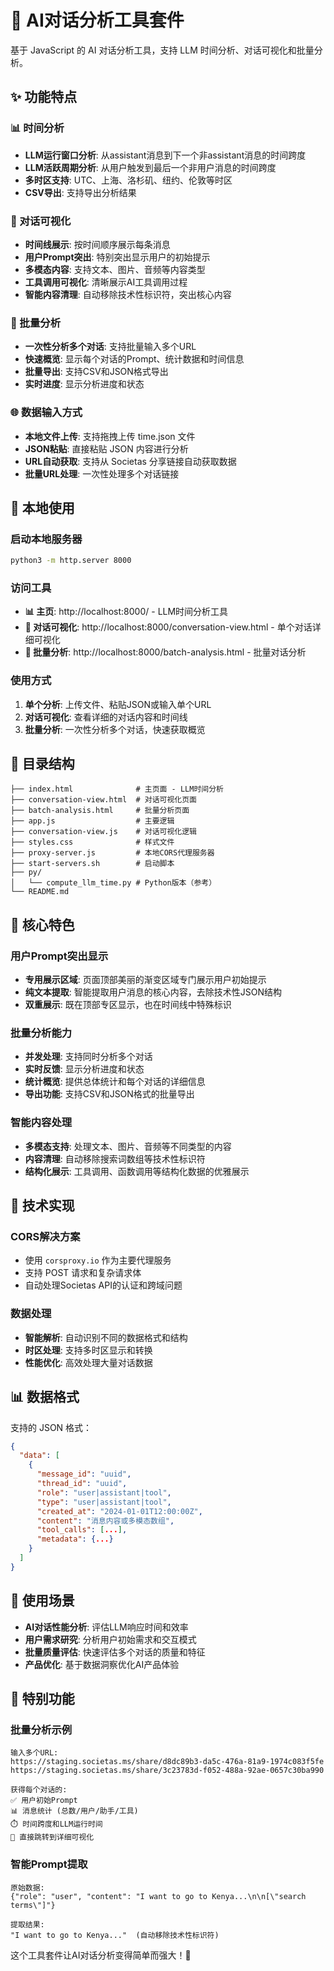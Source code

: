 # 🚀 AI对话分析工具套件

基于 JavaScript 的 AI 对话分析工具，支持 LLM 时间分析、对话可视化和批量分析。

## ✨ 功能特点

### 📊 时间分析
- **LLM运行窗口分析**: 从assistant消息到下一个非assistant消息的时间跨度
- **LLM活跃周期分析**: 从用户触发到最后一个非用户消息的时间跨度
- **多时区支持**: UTC、上海、洛杉矶、纽约、伦敦等时区
- **CSV导出**: 支持导出分析结果

### 🎨 对话可视化
- **时间线展示**: 按时间顺序展示每条消息
- **用户Prompt突出**: 特别突出显示用户的初始提示
- **多模态内容**: 支持文本、图片、音频等内容类型
- **工具调用可视化**: 清晰展示AI工具调用过程
- **智能内容清理**: 自动移除技术性标识符，突出核心内容

### 🚀 批量分析
- **一次性分析多个对话**: 支持批量输入多个URL
- **快速概览**: 显示每个对话的Prompt、统计数据和时间信息
- **批量导出**: 支持CSV和JSON格式导出
- **实时进度**: 显示分析进度和状态

### 🌐 数据输入方式
- **本地文件上传**: 支持拖拽上传 time.json 文件
- **JSON粘贴**: 直接粘贴 JSON 内容进行分析
- **URL自动获取**: 支持从 Societas 分享链接自动获取数据
- **批量URL处理**: 一次性处理多个对话链接

## 🚀 本地使用

### 启动本地服务器
```bash
python3 -m http.server 8000
```

### 访问工具
- **📊 主页**: http://localhost:8000/ - LLM时间分析工具
- **📱 对话可视化**: http://localhost:8000/conversation-view.html - 单个对话详细可视化
- **🚀 批量分析**: http://localhost:8000/batch-analysis.html - 批量对话分析

### 使用方式
1. **单个分析**: 上传文件、粘贴JSON或输入单个URL
2. **对话可视化**: 查看详细的对话内容和时间线
3. **批量分析**: 一次性分析多个对话，快速获取概览

## 📁 目录结构
```
├── index.html              # 主页面 - LLM时间分析
├── conversation-view.html  # 对话可视化页面
├── batch-analysis.html     # 批量分析页面
├── app.js                  # 主要逻辑
├── conversation-view.js    # 对话可视化逻辑
├── styles.css              # 样式文件
├── proxy-server.js         # 本地CORS代理服务器
├── start-servers.sh        # 启动脚本
├── py/
│   └── compute_llm_time.py # Python版本（参考）
└── README.md
```

## 🎯 核心特色

### 用户Prompt突出显示
- **专用展示区域**: 页面顶部美丽的渐变区域专门展示用户初始提示
- **纯文本提取**: 智能提取用户消息的核心内容，去除技术性JSON结构
- **双重展示**: 既在顶部专区显示，也在时间线中特殊标识

### 批量分析能力
- **并发处理**: 支持同时分析多个对话
- **实时反馈**: 显示分析进度和状态
- **统计概览**: 提供总体统计和每个对话的详细信息
- **导出功能**: 支持CSV和JSON格式的批量导出

### 智能内容处理
- **多模态支持**: 处理文本、图片、音频等不同类型的内容
- **内容清理**: 自动移除搜索词数组等技术性标识符
- **结构化展示**: 工具调用、函数调用等结构化数据的优雅展示

## 🔧 技术实现

### CORS解决方案
- 使用 `corsproxy.io` 作为主要代理服务
- 支持 POST 请求和复杂请求体
- 自动处理Societas API的认证和跨域问题

### 数据处理
- **智能解析**: 自动识别不同的数据格式和结构
- **时区处理**: 支持多时区显示和转换
- **性能优化**: 高效处理大量对话数据

## 📊 数据格式

支持的 JSON 格式：
```json
{
  "data": [
    {
      "message_id": "uuid",
      "thread_id": "uuid", 
      "role": "user|assistant|tool",
      "type": "user|assistant|tool",
      "created_at": "2024-01-01T12:00:00Z",
      "content": "消息内容或多模态数组",
      "tool_calls": [...],
      "metadata": {...}
    }
  ]
}
```

## 🎯 使用场景
- **AI对话性能分析**: 评估LLM响应时间和效率
- **用户需求研究**: 分析用户初始需求和交互模式
- **批量质量评估**: 快速评估多个对话的质量和特征
- **产品优化**: 基于数据洞察优化AI产品体验

## 🌟 特别功能

### 批量分析示例
```
输入多个URL:
https://staging.societas.ms/share/d8dc89b3-da5c-476a-81a9-1974c083f5fe
https://staging.societas.ms/share/3c23783d-f052-488a-92ae-0657c30ba990

获得每个对话的:
✅ 用户初始Prompt
📊 消息统计 (总数/用户/助手/工具)
⏱️ 时间跨度和LLM运行时间
📱 直接跳转到详细可视化
```

### 智能Prompt提取
```
原始数据:
{"role": "user", "content": "I want to go to Kenya...\n\n[\"search terms\"]"}

提取结果:
"I want to go to Kenya..."  (自动移除技术性标识符)
```

这个工具套件让AI对话分析变得简单而强大！🎉